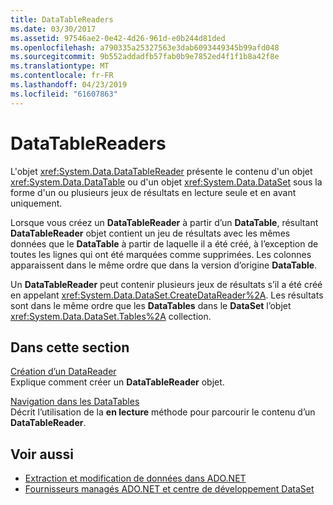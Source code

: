 ```yaml
---
title: DataTableReaders
ms.date: 03/30/2017
ms.assetid: 97546ae2-0e42-4d26-961d-e0b244d81ded
ms.openlocfilehash: a790335a25327563e3dab6093449345b99afd048
ms.sourcegitcommit: 9b552addadfb57fab0b9e7852ed4f1f1b8a42f8e
ms.translationtype: MT
ms.contentlocale: fr-FR
ms.lasthandoff: 04/23/2019
ms.locfileid: "61607863"
---
```

# <a name="datatablereaders"></a>DataTableReaders
L'objet <xref:System.Data.DataTableReader> présente le contenu d'un objet <xref:System.Data.DataTable> ou d'un objet <xref:System.Data.DataSet> sous la forme d'un ou plusieurs jeux de résultats en lecture seule et en avant uniquement.  
  
 Lorsque vous créez un **DataTableReader** à partir d’un **DataTable**, résultant **DataTableReader** objet contient un jeu de résultats avec les mêmes données que le  **DataTable** à partir de laquelle il a été créé, à l’exception de toutes les lignes qui ont été marquées comme supprimées. Les colonnes apparaissent dans le même ordre que dans la version d’origine **DataTable**.  
  
 Un **DataTableReader** peut contenir plusieurs jeux de résultats s’il a été créé en appelant <xref:System.Data.DataSet.CreateDataReader%2A>. Les résultats sont dans le même ordre que les **DataTables** dans le **DataSet** l’objet <xref:System.Data.DataSet.Tables%2A> collection.  
  
## <a name="in-this-section"></a>Dans cette section  
 [Création d’un DataReader](../../../../../docs/framework/data/adonet/dataset-datatable-dataview/creating-a-datareader.md)  
 Explique comment créer un **DataTableReader** objet.  
  
 [Navigation dans les DataTables](../../../../../docs/framework/data/adonet/dataset-datatable-dataview/navigating-datatables.md)  
 Décrit l’utilisation de la **en lecture** méthode pour parcourir le contenu d’un **DataTableReader**.  
  
## <a name="see-also"></a>Voir aussi

- [Extraction et modification de données dans ADO.NET](../../../../../docs/framework/data/adonet/retrieving-and-modifying-data.md)
- [Fournisseurs managés ADO.NET et centre de développement DataSet](https://go.microsoft.com/fwlink/?LinkId=217917)
